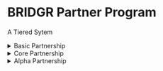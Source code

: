 # BRIDGR Partner Program

A Tiered Sytem&#x20;

<details>

<summary>Basic Partnership</summary>

**Must be:**&#x20;

* Web3 project with solid teams and/or a solid runway

**They get:**

* Access to BRIDGR’s [Tier 1 to ](./)[2 ](./)services, as long as they keep paying annually.
* BRIDGR Partner status

**They Pay:**

* $2000 per year

</details>

<details>

<summary>Core Partnership</summary>

**Must have:**&#x20;

* A valuable Web3 service that they are willing to share with BRIDGR
* Willingness to host events in their location

**They get:**

* Access to BRIDGR's [Tier 1 to 3](./) services, as long as they keep paying annually.

**They pay:**

* $2000+ (same price as basic because BRIDGR is also getting services from them + event locations)

</details>

<details>

<summary>Alpha Partnership</summary>

_Only 2 remaining places_

**Must have:**

* Large global reach
* Exceptional Web3 services to offer BRIDGR

**They get:**

* Percentage of profits

**They pay:**

* Nothing. Only in services offered, which BRIDGR can then offer themselves.

</details>
